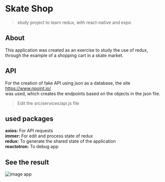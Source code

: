 # Skate Shop
> study project to learn redux, with react-native and expo 

## About
This application was created as an exercise to study the use of redux, through the example of a shopping cart in a skate market.

## API 
For the creation of fake API using json as a database, the site <a>https://www.npoint.io/</a> <br />
was used, which creates the endpoints based on the objects in the json file. <br />
> Edit the src/services/api.js file

## used packages

**axios:** For API requests <br />
**immer:** For edit and process state of redux <br />
**redux:** To generate the shared state of the application <br />
**reactotron:** To debug app <br />

## See the result
  ![image app](/skate-shop.gif)


